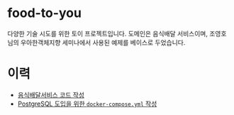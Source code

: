 # food-to-you

다양한 기술 시도를 위한 토이 프로젝트입니다. 도메인은 음식배달 서비스이며, 조영호님의 우아한객체지향 세미나에서 사용된 예제를 베이스로 두었습니다.

# 이력

* [음식배달서비스 코드 작성](https://github.com/CheolhoJeon/food-to-you/issues/3)
* [PostgreSQL 도입을 위한 `docker-compose.yml` 작성](https://github.com/CheolhoJeon/food-to-you/issues/23)
